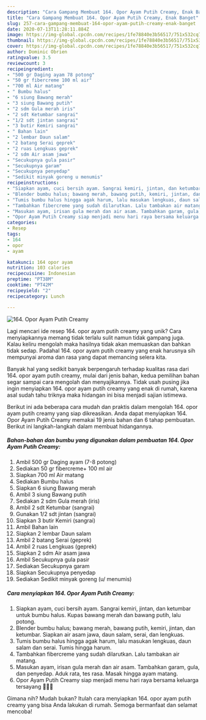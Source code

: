```yaml
---
description: "Cara Gampang Membuat 164. Opor Ayam Putih Creamy, Enak Banget"
title: "Cara Gampang Membuat 164. Opor Ayam Putih Creamy, Enak Banget"
slug: 257-cara-gampang-membuat-164-opor-ayam-putih-creamy-enak-banget
date: 2020-07-13T11:28:11.884Z
image: https://img-global.cpcdn.com/recipes/1fe78840e3b56517/751x532cq70/164-opor-ayam-putih-creamy-foto-resep-utama.jpg
thumbnail: https://img-global.cpcdn.com/recipes/1fe78840e3b56517/751x532cq70/164-opor-ayam-putih-creamy-foto-resep-utama.jpg
cover: https://img-global.cpcdn.com/recipes/1fe78840e3b56517/751x532cq70/164-opor-ayam-putih-creamy-foto-resep-utama.jpg
author: Dominic Obrien
ratingvalue: 3.5
reviewcount: 3
recipeingredient:
- "500 gr Daging ayam 78 potong"
- "50 gr fibercreme 100 ml air"
- "700 ml Air matang"
- " Bumbu halus"
- "6 siung Bawang merah"
- "3 siung Bawang putih"
- "2 sdm Gula merah iris"
- "2 sdt Ketumbar sangrai"
- "1/2 sdt jintan sangrai"
- "3 butir Kemiri sangrai"
- " Bahan lain"
- "2 lembar Daun salam"
- "2 batang Serai geprek"
- "2 ruas Lengkuas geprek"
- "2 sdm Air asam jawa"
- "Secukupnya gula pasir"
- "Secukupnya garam"
- "Secukupnya penyedap"
- "Sedikit minyak goreng u menumis"
recipeinstructions:
- "Siapkan ayam, cuci bersih ayam. Sangrai kemiri, jintan, dan ketumbar untuk bumbu halus. Kupas bawang merah dan bawang putih, lalu potong."
- "Blender bumbu halus; bawang merah, bawang putih, kemiri, jintan, dan ketumbar. Siapkan air asam jawa, daun salam, serai, dan lengkuas."
- "Tumis bumbu halus hingga agak harum, lalu masukan lengkuas, daun salam dan serai. Tumis hingga harum."
- "Tambahkan fibercreme yang sudah dilarutkan. Lalu tambakan air matang."
- "Masukan ayam, irisan gula merah dan air asam. Tambahkan garam, gula, dan penyedap. Aduk rata, tes rasa. Masak hingga ayam matang."
- "Opor Ayam Putih Creamy siap menjadi menu hari raya bersama keluarga tersayang 💚💚💚"
categories:
- Resep
tags:
- 164
- opor
- ayam

katakunci: 164 opor ayam 
nutrition: 103 calories
recipecuisine: Indonesian
preptime: "PT38M"
cooktime: "PT42M"
recipeyield: "2"
recipecategory: Lunch

---
```



![164. Opor Ayam Putih Creamy](https://img-global.cpcdn.com/recipes/1fe78840e3b56517/751x532cq70/164-opor-ayam-putih-creamy-foto-resep-utama.jpg)

Lagi mencari ide resep 164. opor ayam putih creamy yang unik? Cara menyiapkannya memang tidak terlalu sulit namun tidak gampang juga. Kalau keliru mengolah maka hasilnya tidak akan memuaskan dan bahkan tidak sedap. Padahal 164. opor ayam putih creamy yang enak harusnya sih mempunyai aroma dan rasa yang dapat memancing selera kita.



Banyak hal yang sedikit banyak berpengaruh terhadap kualitas rasa dari 164. opor ayam putih creamy, mulai dari jenis bahan, kedua pemilihan bahan segar sampai cara mengolah dan menyajikannya. Tidak usah pusing jika ingin menyiapkan 164. opor ayam putih creamy yang enak di rumah, karena asal sudah tahu triknya maka hidangan ini bisa menjadi sajian istimewa.


Berikut ini ada beberapa cara mudah dan praktis dalam mengolah 164. opor ayam putih creamy yang siap dikreasikan. Anda dapat menyiapkan 164. Opor Ayam Putih Creamy memakai 19 jenis bahan dan 6 tahap pembuatan. Berikut ini langkah-langkah dalam membuat hidangannya.

<!--inarticleads1-->

##### Bahan-bahan dan bumbu yang digunakan dalam pembuatan 164. Opor Ayam Putih Creamy:

1. Ambil 500 gr Daging ayam (7-8 potong)
1. Sediakan 50 gr fibercreme+ 100 ml air
1. Siapkan 700 ml Air matang
1. Sediakan  Bumbu halus
1. Siapkan 6 siung Bawang merah
1. Ambil 3 siung Bawang putih
1. Sediakan 2 sdm Gula merah (iris)
1. Ambil 2 sdt Ketumbar (sangrai)
1. Gunakan 1/2 sdt jintan (sangrai)
1. Siapkan 3 butir Kemiri (sangrai)
1. Ambil  Bahan lain
1. Siapkan 2 lembar Daun salam
1. Ambil 2 batang Serai (geprek)
1. Ambil 2 ruas Lengkuas (geprek)
1. Siapkan 2 sdm Air asam jawa
1. Ambil Secukupnya gula pasir
1. Sediakan Secukupnya garam
1. Siapkan Secukupnya penyedap
1. Sediakan Sedikit minyak goreng (u/ menumis)




<!--inarticleads2-->

##### Cara menyiapkan 164. Opor Ayam Putih Creamy:

1. Siapkan ayam, cuci bersih ayam. Sangrai kemiri, jintan, dan ketumbar untuk bumbu halus. Kupas bawang merah dan bawang putih, lalu potong.
1. Blender bumbu halus; bawang merah, bawang putih, kemiri, jintan, dan ketumbar. Siapkan air asam jawa, daun salam, serai, dan lengkuas.
1. Tumis bumbu halus hingga agak harum, lalu masukan lengkuas, daun salam dan serai. Tumis hingga harum.
1. Tambahkan fibercreme yang sudah dilarutkan. Lalu tambakan air matang.
1. Masukan ayam, irisan gula merah dan air asam. Tambahkan garam, gula, dan penyedap. Aduk rata, tes rasa. Masak hingga ayam matang.
1. Opor Ayam Putih Creamy siap menjadi menu hari raya bersama keluarga tersayang 💚💚💚




Gimana nih? Mudah bukan? Itulah cara menyiapkan 164. opor ayam putih creamy yang bisa Anda lakukan di rumah. Semoga bermanfaat dan selamat mencoba!
